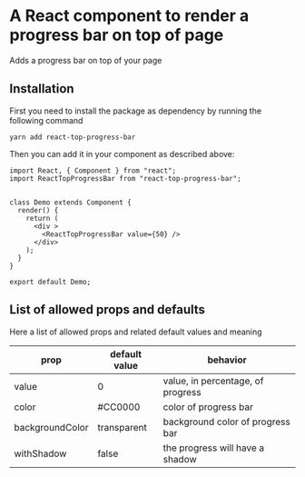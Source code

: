 # A React component to render a progress bar on top of page
Adds a progress bar on top of your page

## Installation
First you need to install the package as dependency by running the following command

`yarn add react-top-progress-bar`

Then you can add it in your component as described above:
```
import React, { Component } from "react";
import ReactTopProgressBar from "react-top-progress-bar";


class Demo extends Component {
  render() {
    return (
      <div >
        <ReactTopProgressBar value={50} />
      </div>
    );
  }
}

export default Demo;
```

## List of allowed props and defaults
Here a list of allowed props and related default values and meaning

| prop            | default value | behavior                          |
|-----------------|---------------|-----------------------------------|
| value           | 0             | value, in percentage, of progress |
| color           | #CC0000       | color of progress bar             |
| backgroundColor | transparent   | background color of progress bar  |
| withShadow      | false         | the progress will have a shadow   |
